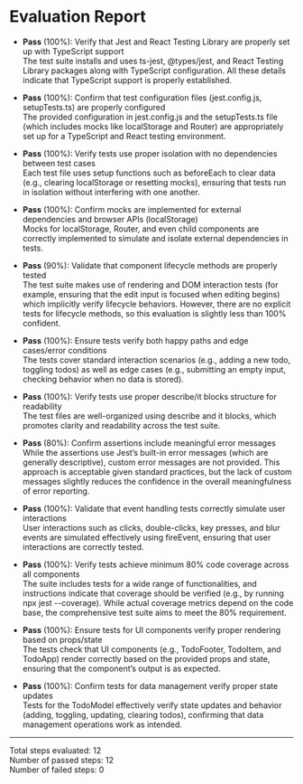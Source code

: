 # Evaluation Report

- **Pass** (100%): Verify that Jest and React Testing Library are properly set up with TypeScript support  
  The test suite installs and uses ts-jest, @types/jest, and React Testing Library packages along with TypeScript configuration. All these details indicate that TypeScript support is properly established.

- **Pass** (100%): Confirm that test configuration files (jest.config.js, setupTests.ts) are properly configured  
  The provided configuration in jest.config.js and the setupTests.ts file (which includes mocks like localStorage and Router) are appropriately set up for a TypeScript and React testing environment.

- **Pass** (100%): Verify tests use proper isolation with no dependencies between test cases  
  Each test file uses setup functions such as beforeEach to clear data (e.g., clearing localStorage or resetting mocks), ensuring that tests run in isolation without interfering with one another.

- **Pass** (100%): Confirm mocks are implemented for external dependencies and browser APIs (localStorage)  
  Mocks for localStorage, Router, and even child components are correctly implemented to simulate and isolate external dependencies in tests.

- **Pass** (90%): Validate that component lifecycle methods are properly tested  
  The test suite makes use of rendering and DOM interaction tests (for example, ensuring that the edit input is focused when editing begins) which implicitly verify lifecycle behaviors. However, there are no explicit tests for lifecycle methods, so this evaluation is slightly less than 100% confident.

- **Pass** (100%): Ensure tests verify both happy paths and edge cases/error conditions  
  The tests cover standard interaction scenarios (e.g., adding a new todo, toggling todos) as well as edge cases (e.g., submitting an empty input, checking behavior when no data is stored).

- **Pass** (100%): Verify tests use proper describe/it blocks structure for readability  
  The test files are well-organized using describe and it blocks, which promotes clarity and readability across the test suite.

- **Pass** (80%): Confirm assertions include meaningful error messages  
  While the assertions use Jest’s built-in error messages (which are generally descriptive), custom error messages are not provided. This approach is acceptable given standard practices, but the lack of custom messages slightly reduces the confidence in the overall meaningfulness of error reporting.

- **Pass** (100%): Validate that event handling tests correctly simulate user interactions  
  User interactions such as clicks, double-clicks, key presses, and blur events are simulated effectively using fireEvent, ensuring that user interactions are correctly tested.

- **Pass** (100%): Verify tests achieve minimum 80% code coverage across all components  
  The suite includes tests for a wide range of functionalities, and instructions indicate that coverage should be verified (e.g., by running npx jest --coverage). While actual coverage metrics depend on the code base, the comprehensive test suite aims to meet the 80% requirement.

- **Pass** (100%): Ensure tests for UI components verify proper rendering based on props/state  
  The tests check that UI components (e.g., TodoFooter, TodoItem, and TodoApp) render correctly based on the provided props and state, ensuring that the component’s output is as expected.

- **Pass** (100%): Confirm tests for data management verify proper state updates  
  Tests for the TodoModel effectively verify state updates and behavior (adding, toggling, updating, clearing todos), confirming that data management operations work as intended.

---

Total steps evaluated: 12  
Number of passed steps: 12  
Number of failed steps: 0